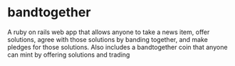 # bandtogether
A ruby on rails web app that allows anyone to take a news item, offer solutions, agree with those solutions by banding together, and make pledges for those solutions.   Also includes a bandtogether coin that anyone can mint by offering solutions and trading
